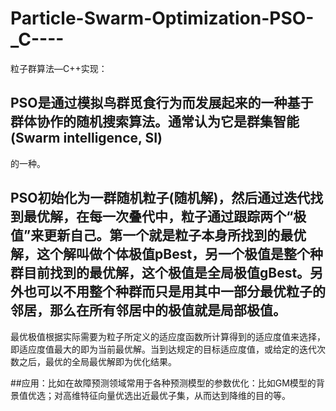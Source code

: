 # Particle-Swarm-Optimization-PSO-_C----
粒子群算法—C++实现：

## PSO是通过模拟鸟群觅食行为而发展起来的一种基于群体协作的随机搜索算法。通常认为它是群集智能 (Swarm intelligence, SI)
的一种。

## PSO初始化为一群随机粒子(随机解)，然后通过迭代找到最优解，在每一次叠代中，粒子通过跟踪两个“极值”来更新自己。第一个就是粒子本身所找到的最优解，这个解叫做个体极值pBest，另一个极值是整个种群目前找到的最优解，这个极值是全局极值gBest。另外也可以不用整个种群而只是用其中一部分最优粒子的邻居，那么在所有邻居中的极值就是局部极值。
最优极值根据实际需要为粒子所定义的适应度函数所计算得到的适应度值来选择，即适应度值最大的即为当前最优解。当到达规定的目标适应度值，或给定的迭代次数之后，最优的全局最优解即为优化结果。

##应用：比如在故障预测领域常用于各种预测模型的参数优化：比如GM模型的背景值优选；对高维特征向量优选出近最优子集，从而达到降维的目的等。
